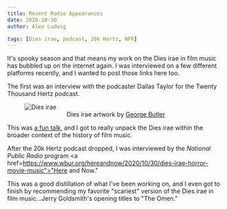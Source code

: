 ```yaml
---
title: Recent Radio Appearances
date: 2020-10-30
author: Alex Ludwig

tags: [Dies irae, podcast, 20k Hertz, NPR]
---
```


It's spooky season and that means my work on the Dies irae in film music has bubbled up on the internet again. I was interviewed on a few different platforms recently, and I wanted to post those links here too.

The first was an interview with the podcaster Dallas Taylor for the Twenty Thousand Hertz podcast. 

<figure>
<img src="/img/20K_DiesIrae_Artwork_Website.jpg" alt="Dies irae" title="Dies irae">
<center><figcaption>Dies irae artwork by <a href="https://www.instagram.com/georgeyb_design/">George Butler</figcaption></center>
</figure></a>

This was <a href="https://www.20k.org/episodes/diesirae">a fun talk</a>, and I got to really unpack the Dies irae within the broader context of the history of film music. 

After the 20k Hertz podcast dropped, I was interviewed by the _National Public Radio_ program <a href=https://www.wbur.org/hereandnow/2020/10/30/dies-irae-horror-movie-music">"Here and Now</a>." 

This was a good distillation of what I've been working on, and I even got to finish by recommending my favorite "scariest" version of the Dies irae in film music...Jerry Goldsmith's opening titles to "The Omen."

